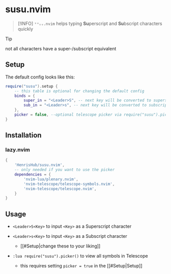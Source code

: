 # susu.nvim

> [!INFO]
> `ˢᵘₛᵤ.nvim` helps typing **Su**perscript and **Su**bscript characters quickly
 

> [!TIP]
> not all characters have a super-/subscript equivalent

## Setup

The default config looks like this:
```lua
require("susu").setup {
    -- this table is optional for changing the default config
    binds = {
        super_in = "<Leader>S", -- next key will be converted to superscript
        sub_in = "<Leader>s", -- next key will be converted to subscript
    },
    picker = false, --optional telescope picker via require("susu").picker
}
```

## Installation

### lazy.nvim

```lua
{
    'HenrisHub/susu.nvim',
    -- only needed if you want to use the picker
    dependencies = {
        'nvim-lua/plenary.nvim',
        'nvim-telescope/telescope-symbols.nvim',
        'nvim-telescope/telescope.nvim',
    }
}
```

## Usage

- `<Leader>S<Key>` to input `<Key>` as a Superscript character
- `<Leader>s<Key>` to input `<Key>` as a Subscript character
    - [[#Setup|change these to your liking]]

- `:lua require("susu").picker()` to view all symbols in Telescope
    - this requires setting `picker = true` in the [[#Setup|Setup]]

